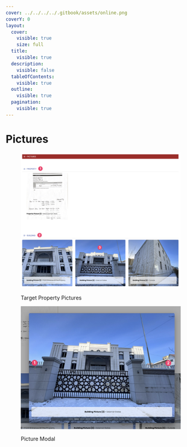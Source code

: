 ```yaml
---
cover: ../../../../.gitbook/assets/online.png
coverY: 0
layout:
  cover:
    visible: true
    size: full
  title:
    visible: true
  description:
    visible: false
  tableOfContents:
    visible: true
  outline:
    visible: true
  pagination:
    visible: true
---
```


# Pictures

<figure><img src="../../../../.gitbook/assets/CleanShot 2024-06-02 at 10.21.21@2x.png" alt=""><figcaption><p>Target Property Pictures</p></figcaption></figure>

<figure><img src="../../../../.gitbook/assets/CleanShot 2024-06-02 at 10.26.19@2x.png" alt=""><figcaption><p>Picture Modal</p></figcaption></figure>
